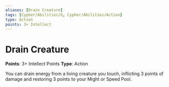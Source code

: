 ```yaml
---
aliases: [Drain Creature]
tags: [Cypher/Abilities/D, Cypher/Abilities/Action]
type: Action
points: 3+ Intellect
---
```


# Drain Creature

**Points**: 3+ Intellect Points
**Type**: Action

You can drain energy from a living creature you touch, inflicting 3 points of damage and restoring 3 points to your Might or Speed Pool.
